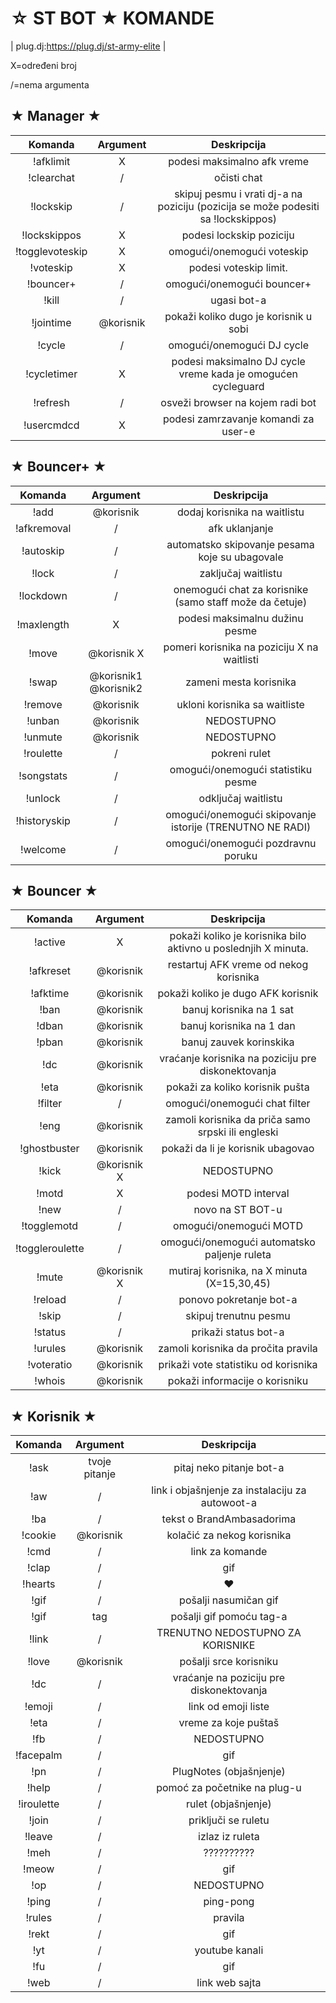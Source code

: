 ☆ ST BOT ★ KOMANDE
====================

| plug.dj:https://plug.dj/st-army-elite |

 X=određeni broj 

 /=nema argumenta 
 
 
★ Manager ★
-------------

|Komanda | Argument |  Deskripcija |
|:------:|:---------:|:--------------------------------------:|
|!afklimit | X | podesi maksimalno afk vreme |
|!clearchat | / |očisti chat |
|!lockskip | /  | skipuj pesmu i vrati dj-a na poziciju (pozicija se može podesiti sa !lockskippos) |
|!lockskippos | X | podesi lockskip poziciju |
|!togglevoteskip | X | omogući/onemogući voteskip |
|!voteskip | X | podesi voteskip limit. |
|!bouncer+ | / | omogući/onemogući bouncer+ |
|!kill | / | ugasi bot-a |
|!jointime | @korisnik | pokaži koliko dugo je korisnik u sobi |
|!cycle | / | omogući/onemogući DJ cycle |
|!cycletimer | X | podesi maksimalno DJ cycle vreme kada je omogućen cycleguard |
|!refresh | / |  osveži browser na kojem radi bot |
|!usercmdcd | X | podesi zamrzavanje komandi za user-e |

★ Bouncer+ ★
--------------

|Komanda | Argument |  Deskripcija |
|:------:|:---------:|:--------------------------------------:|
|!add | @korisnik | dodaj korisnika na waitlistu |
|!afkremoval | / | afk uklanjanje |
|!autoskip | / | automatsko skipovanje pesama koje su ubagovale |
|!lock | / | zaključaj waitlistu |
|!lockdown | / | onemogući chat za korisnike (samo staff može da četuje) |
|!maxlength | X | podesi maksimalnu dužinu pesme |
|!move | @korisnik X | pomeri korisnika na poziciju X na waitlisti |
|!swap | @korisnik1 @korisnik2 | zameni mesta korisnika |
|!remove | @korisnik | ukloni korisnika sa waitliste |
|!unban | @korisnik | NEDOSTUPNO |
|!unmute | @korisnik | NEDOSTUPNO |
|!roulette | / | pokreni rulet |
|!songstats | / | omogući/onemogući statistiku pesme |
|!unlock | / | odključaj waitlistu |
|!historyskip | / | omogući/onemogući skipovanje istorije (TRENUTNO NE RADI) |
|!welcome | / | omogući/onemogući pozdravnu poruku |

★ Bouncer ★
-------------

|Komanda | Argument|  Deskripcija |
|:------:|:---------:|:--------------------------------------:|
|!active | X | pokaži koliko je korisnika bilo aktivno u poslednjih X minuta. |
|!afkreset | @korisnik | restartuj AFK vreme od nekog korisnika |
|!afktime| @korisnik | pokaži koliko je dugo AFK korisnik |
|!ban | @korisnik | banuj korisnika na 1 sat |
|!dban | @korisnik | banuj korisnika na 1 dan |
|!pban | @korisnik | banuj zauvek korinskika |
|!dc | @korisnik | vraćanje korisnika na poziciju pre diskonektovanja |
|!eta | @korisnik | pokaži za koliko korisnik pušta |
|!filter | / | omogući/onemogući chat filter |
|!eng | @korisnik | zamoli korisnika da priča samo srpski ili engleski |
|!ghostbuster | @korisnik | pokaži da li je korisnik ubagovao |
|!kick | @korisnik X | NEDOSTUPNO |
|!motd | X | podesi MOTD interval |
|!new | / | novo na ST BOT-u |
|!togglemotd | / | omogući/onemogući MOTD |
|!toggleroulette | / | omogući/onemogući automatsko paljenje ruleta |
|!mute | @korisnik X | mutiraj korisnika, na X minuta (X=15,30,45) |
|!reload | / | ponovo pokretanje bot-a |
|!skip | / | skipuj trenutnu pesmu |
|!status | / | prikaži status bot-a |
|!urules | @korisnik | zamoli korisnika da pročita pravila |
|!voteratio | @korisnik | prikaži vote statistiku od korisnika |
|!whois| @korisnik | pokaži informacije o korisniku |

★ Korisnik ★
---------------

|Komanda | Argument |  Deskripcija |
|:------:|:---------:|:--------------------------------------:|
|!ask | tvoje pitanje | pitaj neko pitanje bot-a |
|!aw | / | link i objašnjenje za instalaciju za autowoot-a |
|!ba | / | tekst o BrandAmbasadorima |
|!cookie | @korisnik | kolačić za nekog korisnika |
|!cmd | / | link za komande |
|!clap | / | gif |
|!hearts | / | ♥ |
|!gif | / | pošalji nasumičan gif |
|!gif | tag | pošalji gif pomoću tag-a |
|!link | / | TRENUTNO NEDOSTUPNO ZA KORISNIKE |
|!love | @korisnik | pošalji srce korisniku |
|!dc| / | vraćanje na poziciju pre diskonektovanja  |
|!emoji | / | link od emoji liste |
|!eta | / | vreme za koje puštaš |
|!fb | / | NEDOSTUPNO |
|!facepalm | / | gif |
|!pn | / | PlugNotes (objašnjenje) |
|!help | / | pomoć za početnike na plug-u |
|!iroulette | / | rulet (objašnjenje) |
|!join | / | priključi se ruletu |
|!leave | / | izlaz iz ruleta |
|!meh | / | ?????????? |
|!meow | / | gif |
|!op | / | NEDOSTUPNO |
|!ping | / | ping-pong |
|!rules | / | pravila |
|!rekt | / | gif |
|!yt | / | youtube kanali |
|!fu | / | gif |
|!web | / | link web sajta |
